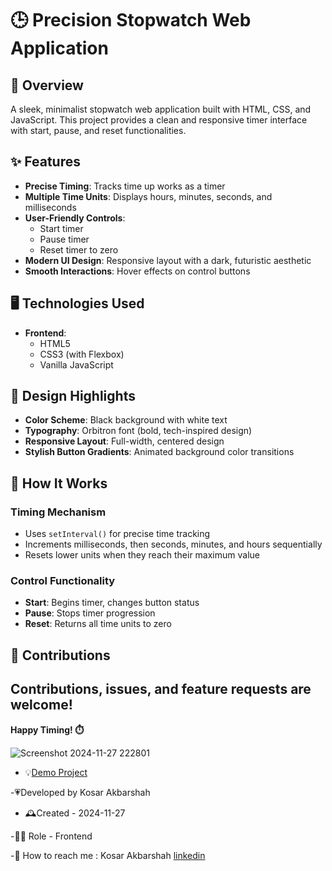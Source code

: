 # 🕒 Precision Stopwatch Web Application

## 📝 Overview
A sleek, minimalist stopwatch web application built with HTML, CSS, and JavaScript. This project provides a clean and responsive timer interface with start, pause, and reset functionalities.

## ✨ Features
- **Precise Timing**: Tracks time up works as a timer
- **Multiple Time Units**: Displays hours, minutes, seconds, and milliseconds
- **User-Friendly Controls**:
  - Start timer
  - Pause timer
  - Reset timer to zero
- **Modern UI Design**: Responsive layout with a dark, futuristic aesthetic
- **Smooth Interactions**: Hover effects on control buttons

## 🖥️ Technologies Used
- **Frontend**:
  - HTML5
  - CSS3 (with Flexbox)
  - Vanilla JavaScript

## 🎨 Design Highlights
- **Color Scheme**: Black background with white text
- **Typography**: Orbitron font (bold, tech-inspired design)
- **Responsive Layout**: Full-width, centered design
- **Stylish Button Gradients**: Animated background color transitions

## 🚀 How It Works

### Timing Mechanism
- Uses `setInterval()` for precise time tracking
- Increments milliseconds, then seconds, minutes, and hours sequentially
- Resets lower units when they reach their maximum value

### Control Functionality
- **Start**: Begins timer, changes button status
- **Pause**: Stops timer progression
- **Reset**: Returns all time units to zero




## 🤝 Contributions
Contributions, issues, and feature requests are welcome! 
---

**Happy Timing! ⏱️**

![Screenshot 2024-11-27 222801](https://github.com/user-attachments/assets/12b06a2c-a457-4774-ba33-173f3099d827)


- 💡[Demo Project]( https://kosarakbarshah.github.io/count-up-timer/)

-💗Developed by Kosar Akbarshah

- 🕰Created - 2024-11-27

-👩‍💻 Role - Frontend 

-💭 How to reach me : Kosar Akbarshah [linkedin](https://www.linkedin.com/in/kosar-akbarshah-22102b1b6/)

